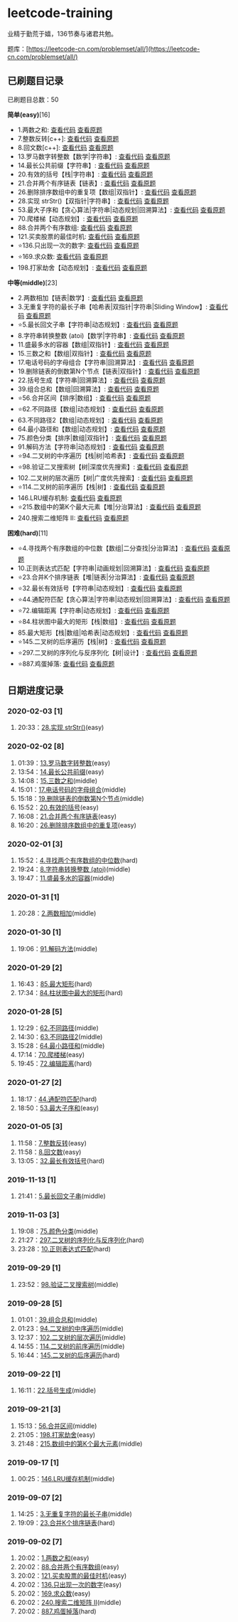 # leetcode-training

业精于勤荒于嬉，136节奏与诸君共勉。

题库：[https://leetcode-cn.com/problemset/all/](https://leetcode-cn.com/problemset/all/)

## 已刷题目记录
已刷题目总数：50

**简单(easy)**[16]
- 1.两数之和: [查看代码](https://github.com/gisonyeung/leetcode-traning/blob/master/easy/1-two-sum.js) [查看原题](https://leetcode-cn.com/problems/two-sum/)
- 7.整数反转[c++]: [查看代码](https://github.com/gisonyeung/leetcode-traning/blob/master/easy/7-zheng-shu-fan-zhuan-by-leetcode.cpp) [查看原题](https://leetcode-cn.com/problems/reverse-integer/)
- 8.回文数[c++]: [查看代码](https://github.com/gisonyeung/leetcode-traning/blob/master/easy/8-hui-wen-shu-by-leetcode.cpp) [查看原题](https://leetcode-cn.com/problems/palindrome-number/solution/hui-wen-shu-by-leetcode/)
- 13.罗马数字转整数【数学|字符串】: [查看代码](https://github.com/gisonyeung/leetcode-traning/blob/master/easy/13-roman-to-integer.js) [查看原题](https://leetcode-cn.com/problems/roman-to-integer/)
- 14.最长公共前缀【字符串】: [查看代码](https://github.com/gisonyeung/leetcode-traning/blob/master/easy/14-longest-common-prefix.js) [查看原题](https://leetcode-cn.com/problems/longest-common-prefix/)
- 20.有效的括号【栈|字符串】: [查看代码](https://github.com/gisonyeung/leetcode-traning/blob/master/easy/20-valid-parentheses.js) [查看原题](https://leetcode-cn.com/problems/valid-parentheses/)
- 21.合并两个有序链表【链表】: [查看代码](https://github.com/gisonyeung/leetcode-traning/blob/master/easy/21-merge-two-sorted-lists.js) [查看原题](https://leetcode-cn.com/problems/merge-two-sorted-lists/)
- 26.删除排序数组中的重复项【数组|双指针】: [查看代码](https://github.com/gisonyeung/leetcode-traning/blob/master/easy/26-remove-duplicates-from-sorted-array.js) [查看原题](https://leetcode-cn.com/problems/remove-duplicates-from-sorted-array/)
- 28.实现 strStr()【双指针|字符串】: [查看代码](https://github.com/gisonyeung/leetcode-traning/blob/master/easy/28-implement-strstr.js) [查看原题](https://leetcode-cn.com/problems/implement-strstr/)
- 53.最大子序和【贪心算法|字符串|动态规划|回溯算法】: [查看代码](https://github.com/gisonyeung/leetcode-traning/blob/master/easy/53-maximum-subarray.js) [查看原题](https://leetcode-cn.com/problems/maximum-subarray/)
- 70.爬楼梯【动态规划】: [查看代码](https://github.com/gisonyeung/leetcode-traning/blob/master/easy/70-climbing-stairs.js) [查看原题](https://leetcode-cn.com/problems/climbing-stairs/)
- 88.合并两个有序数组: [查看代码](https://github.com/gisonyeung/leetcode-traning/blob/master/easy/88-merge-sorted-array.js) [查看原题](https://leetcode-cn.com/problems/merge-sorted-array/)
- 121.买卖股票的最佳时机: [查看代码](https://github.com/gisonyeung/leetcode-traning/blob/master/easy/121-best-time-to-buy-and-sell-stock.js) [查看原题](https://leetcode-cn.com/problems/best-time-to-buy-and-sell-stock/)
- ⭐136.只出现一次的数字: [查看代码](https://github.com/gisonyeung/leetcode-traning/blob/master/easy/136-single-number.js) [查看原题](https://leetcode-cn.com/problems/single-number/)
- ⭐169.求众数: [查看代码](https://github.com/gisonyeung/leetcode-traning/blob/master/easy/169-majority-element.js) [查看原题](https://leetcode-cn.com/problems/majority-element/)
- 198.打家劫舍【动态规划】: [查看代码](https://github.com/gisonyeung/leetcode-traning/blob/master/easy/198-house-robber.js) [查看原题](https://leetcode-cn.com/problems/house-robber/)

**中等(middle)**[23]
- 2.两数相加【链表|数学】: [查看代码](https://github.com/gisonyeung/leetcode-traning/blob/master/middle/2-add-two-numbers.js) [查看原题](https://leetcode-cn.com/problems/add-two-numbers/)
- 3.无重复字符的最长子串【哈希表|双指针|字符串|Sliding Window】: [查看代码](https://github.com/gisonyeung/leetcode-traning/blob/master/middle/3-longest-substring-without-repeating-characters.js) [查看原题](https://leetcode-cn.com/problems/longest-substring-without-repeating-characters/)
- ⭐5.最长回文子串【字符串|动态规划】: [查看代码](https://github.com/gisonyeung/leetcode-traning/blob/master/middle/5-longest-palindromic-substring.js) [查看原题](https://leetcode-cn.com/problems/longest-palindromic-substring/)
- 8.字符串转换整数 (atoi)【数学|字符串】: [查看代码](https://github.com/gisonyeung/leetcode-traning/blob/master/middle/8-string-to-integer-atoi.js) [查看原题](https://leetcode-cn.com/problems/string-to-integer-atoi/)
- 11.盛最多水的容器【数组|双指针】: [查看代码](https://github.com/gisonyeung/leetcode-traning/blob/master/middle/11-container-with-most-water.js) [查看原题](https://leetcode-cn.com/problems/container-with-most-water/)
- 15.三数之和【数组|双指针】: [查看代码](https://github.com/gisonyeung/leetcode-traning/blob/master/middle/15-3sum.js) [查看原题](https://leetcode-cn.com/problems/3sum/)
- 17.电话号码的字母组合【字符串|回溯算法】: [查看代码](https://github.com/gisonyeung/leetcode-traning/blob/master/middle/17-letter-combinations-of-a-phone-number.js) [查看原题](https://leetcode-cn.com/problems/letter-combinations-of-a-phone-number/)
- 19.删除链表的倒数第N个节点【链表|双指针】: [查看代码](https://github.com/gisonyeung/leetcode-traning/blob/master/middle/19-remove-nth-node-from-end-of-list.js) [查看原题](https://leetcode-cn.com/problems/remove-nth-node-from-end-of-list/)
- 22.括号生成【字符串|回溯算法】: [查看代码](https://github.com/gisonyeung/leetcode-traning/blob/master/middle/22-generate-parentheses.js) [查看原题](https://leetcode-cn.com/problems/generate-parentheses/)
- 39.组合总和【数组|回溯算法】: [查看代码](https://github.com/gisonyeung/leetcode-traning/blob/master/middle/39-combination-sum.js) [查看原题](https://leetcode-cn.com/problems/combination-sum/)
- ⭐56.合并区间【排序|数组】: [查看代码](https://github.com/gisonyeung/leetcode-traning/blob/master/middle/56-merge-intervals.js) [查看原题](https://leetcode-cn.com/problems/merge-intervals/)
- ⭐62.不同路径【数组|动态规划】: [查看代码](https://github.com/gisonyeung/leetcode-traning/blob/master/middle/62-unique-paths.js) [查看原题](https://leetcode-cn.com/problems/unique-paths/)
- 63.不同路径2【数组|动态规划】: [查看代码](https://github.com/gisonyeung/leetcode-traning/blob/master/middle/63-unique-paths-ii.js) [查看原题](https://leetcode-cn.com/problems/unique-paths-ii/)
- 64.最小路径和【数组|动态规划】: [查看代码](https://github.com/gisonyeung/leetcode-traning/blob/master/middle/64-minimum-path-sum.js) [查看原题](https://leetcode-cn.com/problems/unique-paths-ii/)
- 75.颜色分类【排序|数组|双指针】: [查看代码](https://github.com/gisonyeung/leetcode-traning/blob/master/middle/75-sort-colors.js) [查看原题](https://leetcode-cn.com/problems/sort-colors/)
- 91.解码方法【字符串|动态规划】: [查看代码](https://github.com/gisonyeung/leetcode-traning/blob/master/middle/91-decode-ways.js) [查看原题](https://leetcode-cn.com/problems/decode-ways/)
- ⭐94.二叉树的中序遍历【栈|树|哈希表】: [查看代码](https://github.com/gisonyeung/leetcode-traning/blob/master/middle/94-binary-tree-inorder-traversa.js) [查看原题](https://leetcode-cn.com/problems/binary-tree-inorder-traversal/)
- ⭐98.验证二叉搜索树【树|深度优先搜索】: [查看代码](https://github.com/gisonyeung/leetcode-traning/blob/master/middle/98-validate-binary-search-tree.js) [查看原题](https://leetcode-cn.com/problems/validate-binary-search-tree/)
- 102.二叉树的层次遍历【树|广度优先搜索】: [查看代码](https://github.com/gisonyeung/leetcode-traning/blob/master/middle/102-binary-tree-level-order-traversal.js) [查看原题](https://leetcode-cn.com/problems/binary-tree-level-order-traversal/)
- ⭐114.二叉树的前序遍历【栈|树】: [查看代码](https://github.com/gisonyeung/leetcode-traning/blob/master/middle/114-binary-tree-preorder-traversal.js) [查看原题](https://leetcode-cn.com/problems/binary-tree-preorder-traversal/)
- 146.LRU缓存机制: [查看代码](https://github.com/gisonyeung/leetcode-traning/blob/master/middle/146-lru-cache.js) [查看原题](https://leetcode-cn.com/problems/search-a-2d-matrix-ii/)
- ⭐215.数组中的第K个最大元素【堆|分治算法】: [查看代码](https://github.com/gisonyeung/leetcode-traning/blob/master/middle/215-kth-largest-element-in-an-array.js) [查看原题](https://leetcode-cn.com/problems/kth-largest-element-in-an-array/)
- 240.搜索二维矩阵 II: [查看代码](https://github.com/gisonyeung/leetcode-traning/blob/master/middle/240-search-a-2d-matrix-ii.js) [查看原题](https://leetcode-cn.com/problems/search-a-2d-matrix-ii/)

**困难(hard)**[11]
- ⭐4.寻找两个有序数组的中位数【数组|二分查找|分治算法】: [查看代码](https://github.com/gisonyeung/leetcode-traning/blob/master/hard/4-median-of-two-sorted-arrays.js) [查看原题](https://leetcode-cn.com/problems/median-of-two-sorted-arrays/)
- 10.正则表达式匹配【字符串|动画规划|回溯算法】: [查看代码](https://github.com/gisonyeung/leetcode-traning/blob/master/hard/10-regular-expression-matching.js) [查看原题](https://leetcode-cn.com/problems/regular-expression-matching/)
- ⭐23.合并K个排序链表【堆|链表|分治算法】: [查看代码](https://github.com/gisonyeung/leetcode-traning/blob/master/hard/23-merge-k-sorted-lists.js) [查看原题](https://leetcode-cn.com/problems/merge-k-sorted-lists/)
- ⭐32.最长有效括号【字符串|动态规划】: [查看代码](https://github.com/gisonyeung/leetcode-traning/blob/master/hard/32-longest-valid-parentheses.js) [查看原题](https://leetcode-cn.com/problems/longest-valid-parentheses/)
- ⭐44.通配符匹配【贪心算法|字符串|动态规划|回溯算法】: [查看代码](https://github.com/gisonyeung/leetcode-traning/blob/master/hard/44-wildcard-matching.js) [查看原题](https://leetcode-cn.com/problems/wildcard-matching/)
- ⭐72.编辑距离【字符串|动态规划】: [查看代码](https://github.com/gisonyeung/leetcode-traning/blob/master/hard/72-edit-distance.js) [查看原题](https://leetcode-cn.com/problems/edit-distance/)
- ⭐84.柱状图中最大的矩形【栈|数组】: [查看代码](https://github.com/gisonyeung/leetcode-traning/blob/master/hard/84-largest-rectangle-in-histogram.js) [查看原题](https://leetcode-cn.com/problems/largest-rectangle-in-histogram/)
- 85.最大矩形【栈|数组|哈希表|动态规划】: [查看代码](https://github.com/gisonyeung/leetcode-traning/blob/master/hard/85-maximal-rectangle.js) [查看原题](https://leetcode-cn.com/problems/maximal-rectangle/)
- ⭐145.二叉树的后序遍历【栈|树】: [查看代码](https://github.com/gisonyeung/leetcode-traning/blob/master/hard/145-binary-tree-postorder-traversal.js) [查看原题](https://leetcode-cn.com/problems/binary-tree-postorder-traversal/)
- ⭐297.二叉树的序列化与反序列化【树|设计】: [查看代码](https://github.com/gisonyeung/leetcode-traning/blob/master/hard/297-serialize-and-deserialize-binary-tree.js) [查看原题](https://leetcode-cn.com/problems/serialize-and-deserialize-binary-tree/)
- ⭐887.鸡蛋掉落: [查看代码](https://github.com/gisonyeung/leetcode-traning/blob/master/hard/887-super-egg-drop.js) [查看原题](https://leetcode-cn.com/problems/super-egg-drop/)


## 日期进度记录

### 2020-02-03 [1]

1. 20:33：[28.实现 strStr()](https://github.com/gisonyeung/leetcode-traning/blob/master/easy/28-implement-strstr.js)(easy)

### 2020-02-02 [8]

1. 01:39：[13.罗马数字转整数](https://github.com/gisonyeung/leetcode-traning/blob/master/easy/13-roman-to-integer.js)(easy)
2. 13:54：[14.最长公共前缀](https://github.com/gisonyeung/leetcode-traning/blob/master/easy/14-longest-common-prefix.js)(easy)
3. 14:08：[15.三数之和](https://github.com/gisonyeung/leetcode-traning/blob/master/middle/15-3sum.js)(middle)
4. 15:01：[17.电话号码的字母组合](https://github.com/gisonyeung/leetcode-traning/blob/master/middle/17-letter-combinations-of-a-phone-number.js)(middle)
5. 15:18：[19.删除链表的倒数第N个节点](https://github.com/gisonyeung/leetcode-traning/blob/master/middle/19-remove-nth-node-from-end-of-list.js)(middle)
6. 15:52：[20.有效的括号](https://github.com/gisonyeung/leetcode-traning/blob/master/easy/20-valid-parentheses.js)(easy)
7. 16:08：[21.合并两个有序链表](https://github.com/gisonyeung/leetcode-traning/blob/master/easy/21-merge-two-sorted-lists.js)(easy)
8. 16:20：[26.删除排序数组中的重复项](https://github.com/gisonyeung/leetcode-traning/blob/master/easy/26-remove-duplicates-from-sorted-array.js)(easy)

### 2020-02-01 [3]

1. 15:52：[4.寻找两个有序数组的中位数](https://github.com/gisonyeung/leetcode-traning/blob/master/hard/4-median-of-two-sorted-arrays.js)(hard)
2. 19:24：[8.字符串转换整数 (atoi)](https://github.com/gisonyeung/leetcode-traning/blob/master/middle/8-string-to-integer-atoi.js)(middle)
3. 19:47：[11.盛最多水的容器](https://github.com/gisonyeung/leetcode-traning/blob/master/middle/11-container-with-most-water.js)(middle)

### 2020-01-31 [1]

1. 20:28：[2.两数相加](https://github.com/gisonyeung/leetcode-traning/blob/master/middle/2-add-two-numbers.js)(middle)

### 2020-01-30 [1]

1. 19:06：[91.解码方法](https://github.com/gisonyeung/leetcode-traning/blob/master/middle/91-decode-ways.js)(middle)

### 2020-01-29 [2]

1. 16:43：[85.最大矩形](https://github.com/gisonyeung/leetcode-traning/blob/master/hard/85-maximal-rectangle.js)(hard)
2. 17:34：[84.柱状图中最大的矩形](https://github.com/gisonyeung/leetcode-traning/blob/master/hard/84-largest-rectangle-in-histogram.js)(hard)

### 2020-01-28 [5]

1. 12:29：[62.不同路径](https://github.com/gisonyeung/leetcode-traning/blob/master/middle/62-unique-paths.js)(middle)
2. 14:30：[63.不同路径2](https://github.com/gisonyeung/leetcode-traning/blob/master/middle/63-unique-paths-ii.js)(middle)
3. 15:28：[64.最小路径和](https://github.com/gisonyeung/leetcode-traning/blob/master/middle/64-minimum-path-sum.js)(middle)
4. 17:14：[70.爬楼梯](https://github.com/gisonyeung/leetcode-traning/blob/master/easy/70-climbing-stairs.js)(easy)
5. 19:45：[72.编辑距离](https://github.com/gisonyeung/leetcode-traning/blob/master/hard/72-edit-distance.js)(hard)

### 2020-01-27 [2]

1. 18:17：[44.通配符匹配](https://github.com/gisonyeung/leetcode-traning/blob/master/hard/44-wildcard-matching.js)(hard)
2. 18:50：[53.最大子序和](https://github.com/gisonyeung/leetcode-traning/blob/master/easy/53-maximum-subarray.js)(easy)

### 2020-01-05 [3]

1. 11:58：[7.整数反转](https://github.com/gisonyeung/leetcode-traning/blob/master/easy/7-zheng-shu-fan-zhuan-by-leetcode.cpp)(easy)
2. 11:58：[8.回文数](https://github.com/gisonyeung/leetcode-traning/blob/master/easy/8-hui-wen-shu-by-leetcode.cpp)(easy)
3. 13:05：[32.最长有效括号](https://github.com/gisonyeung/leetcode-traning/blob/master/hard/32-longest-valid-parentheses.js)(hard)

### 2019-11-13 [1]

1. 21:41：[5.最长回文子串](https://github.com/gisonyeung/leetcode-traning/blob/master/middle/5-longest-palindromic-substring.js)(middle)

### 2019-11-03 [3]

1. 19:08：[75.颜色分类](https://github.com/gisonyeung/leetcode-traning/blob/master/middle/75-sort-colors.js)(middle)
2. 21:27：[297.二叉树的序列化与反序列化](https://github.com/gisonyeung/leetcode-traning/blob/master/hard/297-serialize-and-deserialize-binary-tree.js)(hard)
3. 23:28：[10.正则表达式匹配](https://github.com/gisonyeung/leetcode-traning/blob/master/hard/10-regular-expression-matching.js)(hard)

### 2019-09-29 [1]

1. 23:52：[98.验证二叉搜索树](https://github.com/gisonyeung/leetcode-traning/blob/master/middle/98-validate-binary-search-tree.js)(middle)

### 2019-09-28 [5]

1. 01:01：[39.组合总和](https://github.com/gisonyeung/leetcode-traning/blob/master/middle/39-combination-sum.js)(middle)
2. 01:23：[94.二叉树的中序遍历](https://github.com/gisonyeung/leetcode-traning/blob/master/middle/94-binary-tree-inorder-traversa.js)(middle)
3. 12:37：[102.二叉树的层次遍历](https://github.com/gisonyeung/leetcode-traning/blob/master/middle/102-binary-tree-level-order-traversal.js)(middle)
4. 14:55：[114.二叉树的前序遍历](https://github.com/gisonyeung/leetcode-traning/blob/master/middle/114-binary-tree-preorder-traversal.js)(middle)
5. 16:44：[145.二叉树的后序遍历](https://github.com/gisonyeung/leetcode-traning/blob/master/hard/145-binary-tree-postorder-traversal.js)(hard)

### 2019-09-22 [1]

1. 16:11：[22.括号生成](https://github.com/gisonyeung/leetcode-traning/blob/master/middle/22-generate-parentheses.js)(middle)

### 2019-09-21 [3]

1. 15:13：[56.合并区间](https://github.com/gisonyeung/leetcode-traning/blob/master/middle/56-merge-intervals.js)(middle)
2. 21:05：[198.打家劫舍](https://github.com/gisonyeung/leetcode-traning/blob/master/easy/198-house-robber.js)(easy)
3. 21:48：[215.数组中的第K个最大元素](https://github.com/gisonyeung/leetcode-traning/blob/master/middle/215-kth-largest-element-in-an-array.js)(middle)

### 2019-09-17 [1]

1. 00:25：[146.LRU缓存机制](https://github.com/gisonyeung/leetcode-traning/blob/master/middle/146-lru-cache.js)(middle)

### 2019-09-07 [2]

1. 14:25：[3.无重复字符的最长子串](https://github.com/gisonyeung/leetcode-traning/blob/master/middle/3-longest-substring-without-repeating-characters.js)(middle)
2. 19:09：[23.合并K个排序链表](https://github.com/gisonyeung/leetcode-traning/blob/master/hard/23-merge-k-sorted-lists.js)(hard)

### 2019-09-02 [7]

1. 20:02：[1.两数之和](https://github.com/gisonyeung/leetcode-traning/blob/master/easy/1-two-sum.js)(easy)
2. 20:02：[88.合并两个有序数组](https://github.com/gisonyeung/leetcode-traning/blob/master/easy/88-merge-sorted-array.js)(easy)
3. 20:02：[121.买卖股票的最佳时机](https://github.com/gisonyeung/leetcode-traning/blob/master/easy/121-best-time-to-buy-and-sell-stock.js)(easy)
4. 20:02：[136.只出现一次的数字](https://github.com/gisonyeung/leetcode-traning/blob/master/easy/136-single-number.js)(easy)
5. 20:02：[169.求众数](https://github.com/gisonyeung/leetcode-traning/blob/master/easy/169-majority-element.js)(easy)
6. 20:02：[240.搜索二维矩阵 II](https://github.com/gisonyeung/leetcode-traning/blob/master/middle/240-search-a-2d-matrix-ii.js)(middle)
7. 20:02：[887.鸡蛋掉落](https://github.com/gisonyeung/leetcode-traning/blob/master/hard/887-super-egg-drop.js)(hard)
